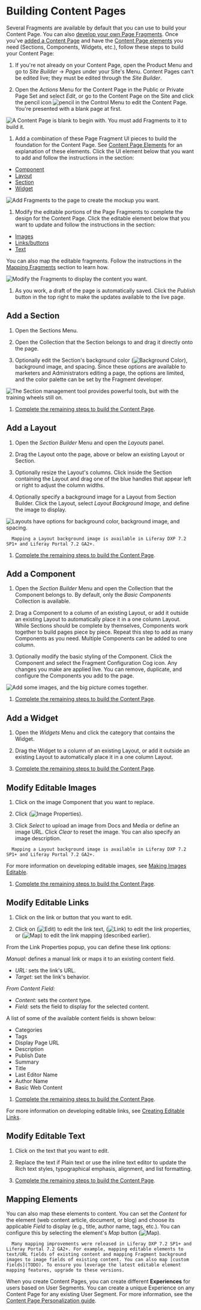 # Building Content Pages

Several Fragments are available by default that you can use to build your Content Page. You can also [develop your own Page Fragments](TODO). Once you've [added a Content Page](./02-adding-a-page-to-a-site.md) and have the [Content Page elements](./03-content-page-elements.md) you need (Sections, Components, Widgets, etc.), follow these steps to build your Content Page:

1. If you're not already on your Content Page, open the Product Menu and go to *Site Builder* &rarr; *Pages* under your Site's Menu. Content Pages can't be edited live; they must be edited through the *Site Builder*.

1. Open the *Actions* Menu for the Content Page in the Public or Private Page Set and select *Edit*, or go to the Content Page on the Site and click the pencil icon ![pencil](../../../../icon-pencil.png) in the Control Menu to edit the Content Page. You're presented with a blank page at first.

  ![A Content Page is blank to begin with. You must add Fragments to it to build it.](./building-content-pages/images/01.png)

1. Add a combination of these Page Fragment UI pieces to build the foundation for the Content Page. See [Content Page Elements](./03-content-page-elements.md) for an explanation of these elements. Click the UI element below that you want to add and follow the instructions in the section:

  * [Component](#add-a-component)
  * [Layout](#add-a-layout)
  * [Section](#add-a-section)
  * [Widget](#add-a-widget)
  
  ![Add Fragments to the page to create the mockup you want.](./building-content-pages/images/02.png)

1. Modify the editable portions of the Page Fragments to complete the design for the Content Page. Click the editable element below that you want to update and follow the instructions in the section:

  * [Images](#modify-editable-images)
  * [Links/buttons](#modify-editable-links)
  * [Text](#modify-editable-text)

  You can also map the editable fragments. Follow the instructions in the [Mapping Fragments](#mapping-fragments) section to learn how.

  ![Modify the Fragments to display the content you want.](./building-content-pages/images/03.png)

1. As you work, a draft of the page is automatically saved. Click the *Publish* button in the top right to make the updates available to the live page.

## Add a Section

1. Open the Sections Menu.

1. Open the Collection that the Section belongs to and drag it directly onto the page.

1. Optionally edit the Section's background color (![Background Color](../../../../images/icon-color.png)), background image, and spacing. Since these options are available to marketers and Administrators editing a page, the options are limited, and the color palette can be set by the Fragment developer.

  ![The Section management tool provides powerful tools, but with the training wheels still on.](./building-content-pages/images/04.png)

1. [Complete the remaining steps to build the Content Page](#building-the-content-page).

## Add a Layout

1. Open the *Section Builder* Menu and open the *Layouts* panel. 

1. Drag the Layout onto the page, above or below an existing Layout or Section.
    
1. Optionally resize the Layout's columns. Click inside the Section containing the Layout and drag one of the blue handles that appear left or right to adjust the column widths.

1. Optionally specify a background image for a Layout from Section Builder. Click the Layout, select *Layout Background Image*, and define the image to display.

  ![Layouts have options for background color, background image, and spacing.](./building-content-pages/images/05.png)

  ```note::
    Mapping a Layout background image is available in Liferay DXP 7.2 SP1+ and Liferay Portal 7.2 GA2+.
  ```

1. [Complete the remaining steps to build the Content Page](#building-the-content-page).

## Add a Component

1. Open the *Section Builder* Menu and open the Collection that the Component belongs to. By default, only the *Basic Components* Collection is available.

1. Drag a Component to a column of an existing Layout, or add it outside an existing Layout to automatically place it in a one column Layout. While Sections should be complete by themselves, Components work together to build pages piece by piece. Repeat this step to add as many Components as you need. Multiple Components can be added to one column.

1. Optionally modify the basic styling of the Component. Click the Component and select the Fragment Configuration Cog icon. Any changes you make are applied live. You can remove, duplicate, and configure the Components you add to the page.

  ![Add some images, and the big picture comes together.](./building-content-pages/images/06.png)
    
1. [Complete the remaining steps to build the Content Page](#building-the-content-page).

## Add a Widget

1. Open the *Widgets* Menu and click the category that contains the Widget.

1. Drag the Widget to a column of an existing Layout, or add it outside an existing Layout to automatically place it in a one column Layout.
    
1. [Complete the remaining steps to build the Content Page](#building-the-content-page).

## Modify Editable Images

1. Click on the image Component that you want to replace.

1. Click (![Image Properties](../../../../images/icon-edit.png)).

1. Click *Select* to upload an image from Docs and Media or define an image URL. Click *Clear* to reset the image. You can also specify an image description.

  ```note::
    Mapping a Layout background image is available in Liferay DXP 7.2 SP1+ and Liferay Portal 7.2 GA2+.
  ```

  For more information on developing editable images, see [Making Images Editable](TODO).

1. [Complete the remaining steps to build the Content Page](#building-the-content-page).

## Modify Editable Links

1. Click on the link or button that you want to edit.

1. Click on (![Edit](../../../../images/icon-edit.png)) to edit the link text, (![Link](../../../../images/icon-link.png)) to edit the link properties, or (![Map](../../../../images/icon-map.png)) to edit the link mapping (described earlier).

  From the Link Properties popup, you can define these link options:

  *Manual:* defines a manual link or maps it to an existing content field.

  * *URL:* sets the link's URL.
  * *Target:* set the link's behavior.

  *From Content Field:* 

  * *Content:* sets the content type.
  * *Field:* sets the field to display for the selected content.

  A list of some of the available content fields is shown below:

  * Categories
  * Tags
  * Display Page URL
  * Description
  * Publish Date
  * Summary
  * Title
  * Last Editor Name
  * Author Name
  * Basic Web Content

1. [Complete the remaining steps to build the Content Page](#building-the-content-page).

For more information on developing editable links, see [Creating Editable Links](TODO).

## Modify Editable Text

1. Click on the text that you want to edit.

1. Replace the text if Plain text or use the inline text editor to update the Rich text styles, typographical emphasis, alignment, and list formatting.

1. [Complete the remaining steps to build the Content Page](#building-the-content-page).

## Mapping Elements

You can also map these elements to content. You can set the *Content* for the element (web content article, document, or blog) and choose its applicable *Field* to display (e.g., title, author name, tags, etc.). You can configure this by selecting the element's *Map* button (![Map](../../../../images/icon-map.png)).

```note::
  Many mapping improvements were released in Liferay DXP 7.2 SP1+ and Liferay Portal 7.2 GA2+. For example, mapping editable elements to text/URL fields of existing content and mapping Fragment background images to image fields of existing content. You can also map [custom fields](TODO). To ensure you leverage the latest editable element mapping features, upgrade to these versions.
```

When you create Content Pages, you can create different **Experiences** for users based on User Segments. You can create a unique Experience on any Content Page for any existing User Segment. For more information, see the [Content Page Personalization guide](../11-experience-personalization/02-content-page-personalization.md).